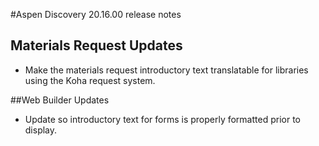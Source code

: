 #Aspen Discovery 20.16.00 release notes
## Materials Request Updates
- Make the materials request introductory text translatable for libraries using the Koha request system.

##Web Builder Updates
- Update so introductory text for forms is properly formatted prior to display.  